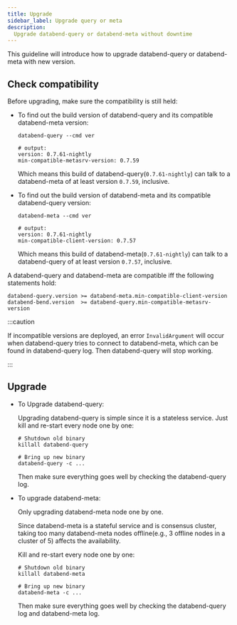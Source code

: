 ```yaml
---
title: Upgrade
sidebar_label: Upgrade query or meta
description:
  Upgrade databend-query or databend-meta without downtime
---
```


This guideline will introduce how to upgrade databend-query or databend-meta with new version.

## Check compatibility

Before upgrading, make sure the compatibility is still held:

- To find out the build version of databend-query and its compatible databend-meta version:

  ```shell
  databend-query --cmd ver

  # output:
  version: 0.7.61-nightly
  min-compatible-metasrv-version: 0.7.59
  ```

  Which means this build of databend-query(`0.7.61-nightly`) can talk to a databend-meta of at least version `0.7.59`, inclusive.

- To find out the build version of databend-meta and its compatible databend-query version:

  ```shell
  databend-meta --cmd ver

  # output:
  version: 0.7.61-nightly
  min-compatible-client-version: 0.7.57
  ```

  Which means this build of databend-meta(`0.7.61-nightly`) can talk to a databend-query of at least version `0.7.57`, inclusive.

A databend-query and databend-meta are compatible iff the following statements hold:

```
databend-query.version >= databend-meta.min-compatible-client-version
databend-bend.version  >= databend-query.min-compatible-metasrv-version
```

:::caution

If incompatible versions are deployed, an error `InvalidArgument` will occur when databend-query tries to connect to databend-meta,
which can be found in databend-query log.
Then databend-query will stop working.

:::

## Upgrade

- To Upgrade databend-query:

  Upgrading databend-query is simple since it is a stateless service.
  Just kill and re-start every node one by one:

  ```shell
  # Shutdown old binary
  killall databend-query

  # Bring up new binary
  databend-query -c ...
  ```

  Then make sure everything goes well by checking the databend-query log.

- To upgrade databend-meta:

  Only upgrading databend-meta node one by one.

  Since databend-meta is a stateful service and is consensus cluster,
  taking too many databend-meta nodes offline(e.g., 3 offline nodes in a cluster of 5) affects the availability.

  Kill and re-start every node one by one:

  ```shell
  # Shutdown old binary
  killall databend-meta

  # Bring up new binary
  databend-meta -c ...
  ```

  Then make sure everything goes well by checking the databend-query log and databend-meta log.

